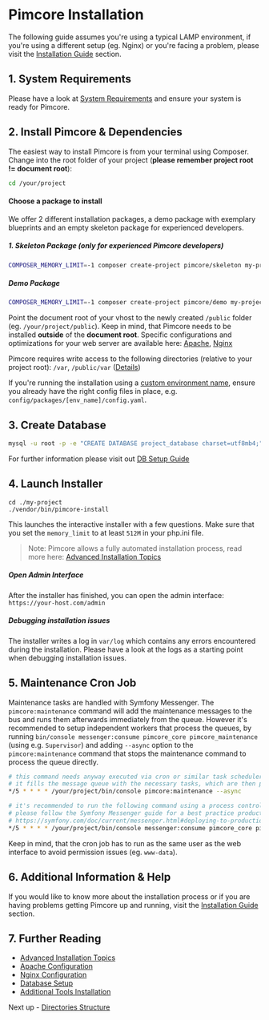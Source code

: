 # Pimcore Installation

The following guide assumes you're using a typical LAMP environment, if you're using a different setup (eg. Nginx) 
or you're facing a problem, please visit the [Installation Guide](../23_Installation_and_Upgrade/README.md) section.

## 1. System Requirements

Please have a look at [System Requirements](../23_Installation_and_Upgrade/01_System_Requirements.md) and ensure your system is ready for Pimcore.

## 2. Install Pimcore & Dependencies

The easiest way to install Pimcore is from your terminal using Composer.
Change into the root folder of your project (**please remember project root != document root**):
  
```bash
cd /your/project
```

#### Choose a package to install
We offer 2 different installation packages, a demo package with exemplary blueprints and an empty skeleton package for experienced developers.

##### 1. Skeleton Package (only for experienced Pimcore developers)
```bash
COMPOSER_MEMORY_LIMIT=-1 composer create-project pimcore/skeleton my-project
```

##### Demo Package
```bash
COMPOSER_MEMORY_LIMIT=-1 composer create-project pimcore/demo my-project
```

Point the document root of your vhost to the newly created `/public` folder (eg. `/your/project/public`).
Keep in mind, that Pimcore needs to be installed **outside** of the **document root**.
Specific configurations and optimizations for your web server are available here:
[Apache](../23_Installation_and_Upgrade/03_System_Setup_and_Hosting/01_Apache_Configuration.md),
[Nginx](../23_Installation_and_Upgrade/03_System_Setup_and_Hosting/02_Nginx_Configuration.md)

Pimcore requires write access to the following directories (relative to your project root): `/var`, `/public/var` ([Details](../23_Installation_and_Upgrade/03_System_Setup_and_Hosting/03_File_Permissions.md))

If you're running the installation using a [custom environment name](../21_Deployment/03_Configuration_Environments.md), ensure you already have the right config files in place, e.g. `config/packages/[env_name]/config.yaml`. 

## 3. Create Database

```bash
mysql -u root -p -e "CREATE DATABASE project_database charset=utf8mb4;"
```

For further information please visit out [DB Setup Guide](../23_Installation_and_Upgrade/03_System_Setup_and_Hosting/05_DB_Setup.md)

## 4. Launch Installer

```
cd ./my-project
./vendor/bin/pimcore-install
```

This launches the interactive installer with a few questions. Make sure that you set the `memory_limit` to at least `512M` in your php.ini file.   

> Note: Pimcore allows a fully automated installation process, read more here: [Advanced Installation Topics](./01_Advanced_Installation_Topics.md) 

##### Open Admin Interface
After the installer has finished, you can open the admin interface: `https://your-host.com/admin`

##### Debugging installation issues

The installer writes a log in `var/log` which contains any errors encountered during the installation. Please
have a look at the logs as a starting point when debugging installation issues.


## 5. Maintenance Cron Job

Maintenance tasks are handled with Symfony Messenger. The `pimcore:maintenance` command will add the maintenance
messages to the bus and runs them afterwards immediately from the queue. However it's recommended to setup independent
workers that process the queues, by running `bin/console messenger:consume pimcore_core pimcore_maintenance` (using e.g.
`Supervisor`) and adding `--async` option to the `pimcore:maintenance` command that stops the maintenance command to process
the queue directly.

```bash
# this command needs anyway executed via cron or similar task scheduler
# it fills the message queue with the necessary tasks, which are then processed by messenger:consume
*/5 * * * * /your/project/bin/console pimcore:maintenance --async

# it's recommended to run the following command using a process control system like Supervisor
# please follow the Symfony Messenger guide for a best practice production setup: 
# https://symfony.com/doc/current/messenger.html#deploying-to-production
*/5 * * * * /your/project/bin/console messenger:consume pimcore_core pimcore_maintenance --time-limit=300
```

Keep in mind, that the cron job has to run as the same user as the web interface to avoid permission issues (eg. `www-data`).

## 6. Additional Information & Help

If you would like to know more about the installation process or if you are having problems getting Pimcore up and running, visit the [Installation Guide](../23_Installation_and_Upgrade/README.md) section.

## 7. Further Reading

- [Advanced Installation Topics](./01_Advanced_Installation_Topics.md)
- [Apache Configuration](../23_Installation_and_Upgrade/03_System_Setup_and_Hosting/01_Apache_Configuration.md)
- [Nginx Configuration](../23_Installation_and_Upgrade/03_System_Setup_and_Hosting/02_Nginx_Configuration.md)
- [Database Setup](../23_Installation_and_Upgrade/03_System_Setup_and_Hosting/05_DB_Setup.md)
- [Additional Tools Installation](../23_Installation_and_Upgrade/03_System_Setup_and_Hosting/06_Additional_Tools_Installation.md)

Next up - [Directories Structure](./02_Directory_Structure.md)
